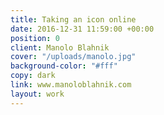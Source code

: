 ```yaml
---
title: Taking an icon online
date: 2016-12-31 11:59:00 +00:00
position: 0
client: Manolo Blahnik
cover: "/uploads/manolo.jpg"
background-color: "#fff"
copy: dark
link: www.manoloblahnik.com
layout: work
---
```


